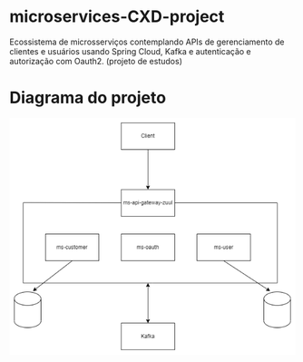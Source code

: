 # microservices-CXD-project

Ecossistema de microsserviços contemplando APIs de gerenciamento de clientes e usuários usando Spring Cloud, Kafka e autenticação e autorização com Oauth2. (projeto de estudos)

# Diagrama do projeto

![CXD-project-diagram](https://github.com/RafaellEstevam/microservices-CXD-project/blob/main/ms-customer/src/main/resources/static/CXD-project-diagram.png)
